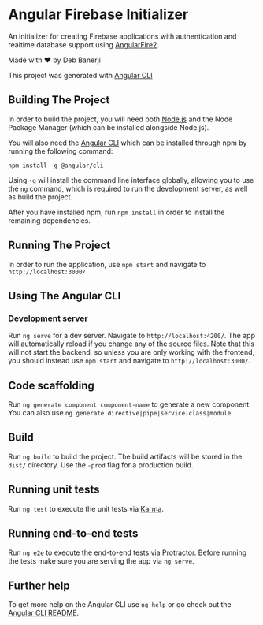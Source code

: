 # Angular Firebase Initializer

An initializer for creating Firebase applications with authentication and realtime database support using [AngularFire2](https://github.com/angular/angularfire2).

Made with ♥ by Deb Banerji

This project was generated with [Angular CLI](https://github.com/angular/angular-cli)

## Building The Project

In order to build the project, you will need both [Node.js](https://nodejs.org/en/) and the Node Package Manager (which can be installed alongside Node.js).

You will also need the [Angular CLI](https://github.com/angular/angular-cli) which can be installed through npm by running the following command:

```
npm install -g @angular/cli
```

Using `-g` will install the command line interface globally, allowing you to use the `ng` command, which is required to run the development server, as well as build the project.

After you have installed npm, run `npm install` in order to install the remaining dependencies.

## Running The Project

In order to run the application, use `npm start` and navigate to `http://localhost:3000/`

## Using The Angular CLI

### Development server

Run `ng serve` for a dev server. Navigate to `http://localhost:4200/`. The app will automatically reload if you change any of the source files.
Note that this will not start the backend, so unless you are only working with the frontend, you should instead use `npm start` and navigate to `http://localhost:3000/`.

## Code scaffolding

Run `ng generate component component-name` to generate a new component. You can also use `ng generate directive|pipe|service|class|module`.

## Build

Run `ng build` to build the project. The build artifacts will be stored in the `dist/` directory. Use the `-prod` flag for a production build.

## Running unit tests

Run `ng test` to execute the unit tests via [Karma](https://karma-runner.github.io).

## Running end-to-end tests

Run `ng e2e` to execute the end-to-end tests via [Protractor](http://www.protractortest.org/).
Before running the tests make sure you are serving the app via `ng serve`.

## Further help

To get more help on the Angular CLI use `ng help` or go check out the [Angular CLI README](https://github.com/angular/angular-cli/blob/master/README.md).
